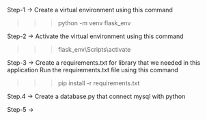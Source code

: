 Step-1 -> Create a virtual environment using this command
>>> python -m venv flask_env

Step-2 -> Activate the virtual environment using this command
>>> flask_env\Scripts\activate

Step-3 -> Create a requirements.txt for library that we needed in this application
Run the requirements.txt file using this command
>>> pip install -r requirements.txt

Step.4 -> Create a database.py that connect mysql with python

Step-5 -> 